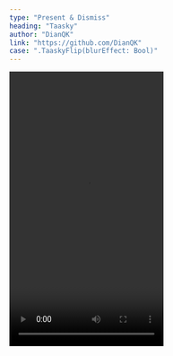 ```yaml
---
type: "Present & Dismiss"
heading: "Taasky"
author: "DianQK"
link: "https://github.com/DianQK"
case: ".TaaskyFlip(blurEffect: Bool)"
---
```


<video id="video" width="275" height="490" controls="" preload="assets/videos/present/Taasky.mov" loop>
<source src="assets/videos/present/Taasky.mov" type="video/mp4">
</video>
